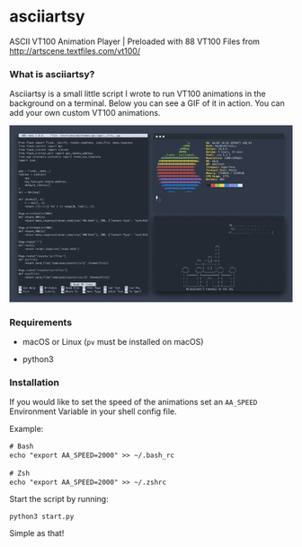 # asciiartsy
ASCII VT100 Animation Player | Preloaded with 88 VT100 Files from http://artscene.textfiles.com/vt100/

### What is asciiartsy?

Asciiartsy is a small little script I wrote to run VT100 animations in the background on a terminal. Below you can see a GIF of it in action. You can add your own custom VT100 animations.

<p align="center">
  <img src="https://github.com/M4cs/asciiartsy/blob/master/preview.gif?raw=true" />
</p>

### Requirements

- macOS or Linux (`pv` must be installed on macOS)

- python3

### Installation

If you would like to set the speed of the animations set an `AA_SPEED` Environment Variable in your shell config file.

Example:

```
# Bash
echo "export AA_SPEED=2000" >> ~/.bash_rc

# Zsh
echo "export AA_SPEED=2000" >> ~/.zshrc
```

Start the script by running:

```
python3 start.py
```

Simple as that!
